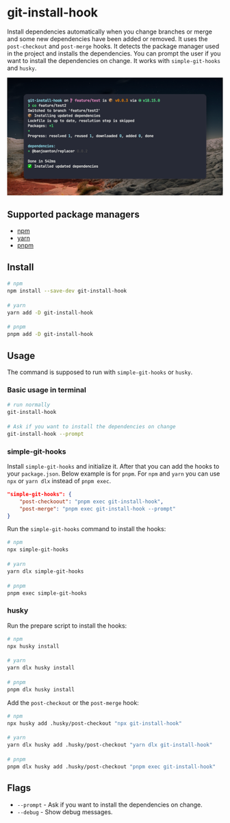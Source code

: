 # git-install-hook

Install dependencies automatically when you change branches or merge and some new dependencies have been added or removed. It uses the `post-checkout` and `post-merge` hooks. It detects the package manager used in the project and installs the dependencies. You can prompt the user if you want to install the dependencies on change. It works with `simple-git-hooks` and `husky`.

![git-install-hook example](.github/assets/git-install-hook.png)

## Supported package managers

-   [npm](https://www.npmjs.com/)
-   [yarn](https://yarnpkg.com/)
-   [pnpm](https://pnpm.io/)

## Install

```bash
# npm
npm install --save-dev git-install-hook

# yarn
yarn add -D git-install-hook

# pnpm
pnpm add -D git-install-hook
```

## Usage

The command is supposed to run with `simple-git-hooks` or `husky`.

### Basic usage in terminal

```bash
# run normally
git-install-hook

# Ask if you want to install the dependencies on change
git-install-hook --prompt
```

### simple-git-hooks

Install `simple-git-hooks` and initialize it. After that you can add the hooks to your `package.json`. Below example is for `pnpm`. For `npm` and `yarn` you can use `npx` or `yarn dlx` instead of `pnpm exec`.

```json
"simple-git-hooks": {
    "post-checkoout": "pnpm exec git-install-hook",
    "post-merge": "pnpm exec git-install-hook --prompt"
}
```

Run the `simple-git-hooks` command to install the hooks:

```bash
# npm
npx simple-git-hooks

# yarn
yarn dlx simple-git-hooks

# pnpm
pnpm exec simple-git-hooks
```

### husky

Run the prepare script to install the hooks:

```bash
# npm
npx husky install

# yarn
yarn dlx husky install

# pnpm
pnpm dlx husky install
```

Add the `post-checkout` or the `post-merge` hook:

```bash
# npm
npx husky add .husky/post-checkout "npx git-install-hook"

# yarn
yarn dlx husky add .husky/post-checkout "yarn dlx git-install-hook"

# pnpm
pnpm dlx husky add .husky/post-checkout "pnpm exec git-install-hook"
```

## Flags

-   `--prompt` - Ask if you want to install the dependencies on change.
-   `--debug` - Show debug messages.
